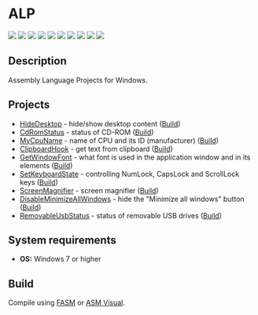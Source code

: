 # ALP

[![](https://img.shields.io/badge/platform-Windows-informational)](https://github.com/Zalexanninev15/ALP)
[![](https://img.shields.io/badge/written_on-FASM-a8bce0.svg?logo=fasm)](https://flatassembler.net/index.php)
[![](https://img.shields.io/badge/written_on-Assembly_Launguage-0076c6.svg?logo=assemblylaunguage)](https://github.com/Zalexanninev15/ALP)
[![](https://img.shields.io/github/last-commit/Zalexanninev15/ALP.svg)](https://github.com/Zalexanninev15/ALP/commits/main)
[![](https://img.shields.io/github/stars/Zalexanninev15/ALP.svg)](https://github.com/Zalexanninev15/ALP/stargazers)
[![](https://img.shields.io/github/forks/Zalexanninev15/ALP.svg)](https://github.com/Zalexanninev15/ALP/network/members)
[![](https://img.shields.io/github/issues/Zalexanninev15/ALP.svg)](https://github.com/Zalexanninev15/ALP/issues?q=is%3Aopen+is%3Aissue)
[![](https://img.shields.io/github/issues-closed/Zalexanninev15/ALP.svg)](https://github.com/Zalexanninev15/ALP/issues?q=is%3Aissue+is%3Aclosed)
[![](https://img.shields.io/badge/license-MIT-blue.svg)](LICENSE)
[![](https://img.shields.io/badge/Donate-FFDD00.svg?logo=buymeacoffee&logoColor=black)](https://z15.neocities.org/donate)

## Description

Assembly Language Projects for Windows.

## Projects

* [HideDesktop](https://github.com/Zalexanninev15/ALP/tree/main/Projects/HideDesktop) - hide/show desktop content ([Build](https://github.com/Zalexanninev15/ALP/raw/main/Projects/HideDesktop/HideDesktop/bin/debug/HideDesktop.exe))
* [CdRomStatus](https://github.com/Zalexanninev15/ALP/tree/main/Projects/CdRomStatus) - status of CD-ROM ([Build](https://github.com/Zalexanninev15/ALP/raw/main/Projects/CdRomStatus/CdRomStatus/bin/debug/CdRomStatus.exe))
* [MyCpuName](https://github.com/Zalexanninev15/ALP/tree/main/Projects/MyCpuName) - name of CPU and its ID (manufacturer) ([Build](https://github.com/Zalexanninev15/ALP/raw/main/Projects/MyCpuName/MyCpuName/bin/debug/MyCpuName.exe))
* [ClipboardHook](https://github.com/Zalexanninev15/ALP/tree/main/Projects/ClipboardHook) - get text from clipboard ([Build](https://github.com/Zalexanninev15/ALP/raw/main/Projects/ClipboardHook/ClipboardHook/bin/debug/ClipboardHook.exe))
* [GetWindowFont](https://github.com/Zalexanninev15/ALP/tree/main/Projects/GetWindowFont) - what font is used in the application window and in its elements ([Build](https://github.com/Zalexanninev15/ALP/raw/main/Projects/GetWindowFont/GetWindowFont/bin/debug/GetWindowFont.exe))
* [SetKeyboardState](https://github.com/Zalexanninev15/ALP/tree/main/Projects/SetKeyboardState) - controlling NumLock, CapsLock and ScrollLock keys ([Build](https://github.com/Zalexanninev15/ALP/raw/main/Projects/SetKeyboardState/SetKeyboardState/bin/debug/SetKeyboardState.exe))
* [ScreenMagnifier](https://github.com/Zalexanninev15/ALP/tree/main/Projects/ScreenMagnifier) - screen magnifier ([Build](https://github.com/Zalexanninev15/ALP/raw/main/Projects/ScreenMagnifier/ScreenMagnifier/bin/debug/ScreenMagnifier.exe))
* [DisableMinimizeAllWindows](https://github.com/Zalexanninev15/ALP/tree/main/Projects/DisableMinimizeAllWindows) - hide the "Minimize all windows" button ([Build](https://github.com/Zalexanninev15/ALP/raw/main/Projects/DisableMinimizeAllWindows/DisableMinimizeAllWindows/bin/debug/DisableMinimizeAllWindows.exe))
* [RemovableUsbStatus](https://github.com/Zalexanninev15/ALP/tree/main/Projects/RemovableUsbStatus) - status of removable USB drives ([Build](https://github.com/Zalexanninev15/ALP/raw/main/Projects/RemovableUsbStatus/RemovableUsbStatus/bin/debug/RemovableUsbStatus.exe))

## System requirements

* **OS:** Windows 7 or higher

## Build

Compile using [FASM](https://flatassembler.net) or [ASM Visual](https://gri-software.com/en/asmvisual).
